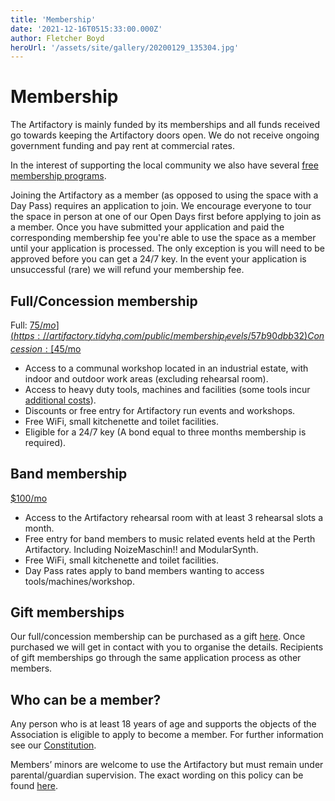 ```yaml
---
title: 'Membership'
date: '2021-12-16T0515:33:00.000Z'
author: Fletcher Boyd
heroUrl: '/assets/site/gallery/20200129_135304.jpg'
---
```


# Membership

The Artifactory is mainly funded by its memberships and all funds received go towards keeping the Artifactory doors open. We do not receive ongoing government funding and pay rent at commercial rates.

In the interest of supporting the local community we also have several [free membership programs](/pages/freeMembership).

Joining the Artifactory as a member (as opposed to using the space with a Day Pass) requires an application to join. We encourage everyone to tour the space in person at one of our Open Days first before applying to join as a member. Once you have submitted your application and paid the corresponding membership fee you're able to use the space as a member until your application is processed. The only exception is you will need to be approved before you can get a 24/7 key. In the event your application is unsuccessful (rare) we will refund your membership fee.

## Full/Concession membership

Full: [$75/mo](https://artifactory.tidyhq.com/public/membership_levels/57b90dbb32)  
Concession: [$45/mo](https://artifactory.tidyhq.com/public/membership_levels/53401b970f)

- Access to a communal workshop located in an industrial estate, with indoor and outdoor work areas (excluding rehearsal room).
- Access to heavy duty tools, machines and facilities (some tools incur [additional costs](https://wiki.artifactory.org.au/doku.php?id=committee:committeerulings#tool_usage_fees)).
- Discounts or free entry for Artifactory run events and workshops.
- Free WiFi, small kitchenette and toilet facilities.
- Eligible for a 24/7 key (A bond equal to three months membership is required).

## Band membership

[$100/mo](https://artifactory.tidyhq.com/public/membership_levels/NYW9Rg)

- Access to the Artifactory rehearsal room with at least 3 rehearsal slots a month.
- Free entry for band members to music related events held at the Perth Artifactory. Including NoizeMaschin!! and ModularSynth.
- Free WiFi, small kitchenette and toilet facilities.
- Day Pass rates apply to band members wanting to access tools/machines/workshop.

## Gift memberships

Our full/concession membership can be purchased as a gift [here](https://artifactory.tidyhq.com/public/shop/products). Once purchased we will get in contact with you to organise the details. Recipients of gift memberships go through the same application process as other members.

## Who can be a member?

Any person who is at least 18 years of age and supports the objects of the Association is eligible to apply to become a member. For further information see our [Constitution](https://wiki.artifactory.org.au/constitution).

Members’ minors are welcome to use the Artifactory but must remain under parental/guardian supervision. The exact wording on this policy can be found [here](https://wiki.artifactory.org.au/doku.php?id=committee:committeerulings#minors_in_the_space).
